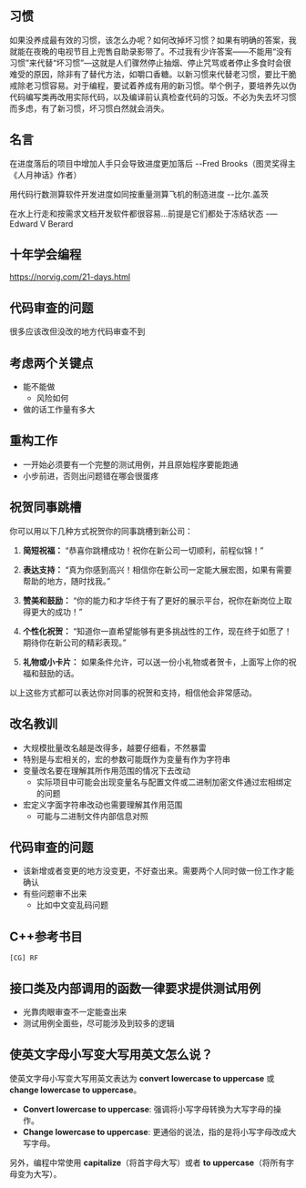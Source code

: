 ## 习惯

如果没养成最有效的习惯，该怎么办呢？如何改掉坏习惯？如果有明确的答案，我就能在夜晚的电视节目上兜售自助录影带了。不过我有少许答案——不能用“没有习惯”来代替“坏习惯”—这就是人们骤然停止抽烟、停止咒骂或者停止多食时会很难受的原因，除非有了替代方法，如嚼口香糖。以新习惯来代替老习惯，要比干脆戒除老习惯容易。对于编程，要试着养成有用的新习惯。举个例子，要培养先以伪代码编写类再改用实际代码，以及编译前认真检查代码的习饭。不必为失去坏习惯而多虑，有了新习惯，坏习惯白然就会消失。

## 名言

在进度落后的项目中增加人手只会导致进度更加落后
--Fred Brooks（图灵奖得主《人月神话》作者）

用代码行数测算软件开发进度如同按重量测算飞机的制造进度
--比尔.盖茨

在水上行走和按需求文档开发软件都很容易…前提是它们都处于冻结状态
-—Edward V Berard

## 十年学会编程

https://norvig.com/21-days.html

## 代码审查的问题

很多应该改但没改的地方代码审查不到

## 考虑两个关键点

- 能不能做
  - 风险如何
- 做的话工作量有多大

## 重构工作
- 一开始必须要有一个完整的测试用例，并且原始程序要能跑通
- 小步前进，否则出问题错在哪会很蛋疼

## 祝贺同事跳槽

你可以用以下几种方式祝贺你的同事跳槽到新公司：

1. **简短祝福：**
   “恭喜你跳槽成功！祝你在新公司一切顺利，前程似锦！”

2. **表达支持：**
   “真为你感到高兴！相信你在新公司一定能大展宏图，如果有需要帮助的地方，随时找我。”

3. **赞美和鼓励：**
   “你的能力和才华终于有了更好的展示平台，祝你在新岗位上取得更大的成功！”

4. **个性化祝贺：**
   “知道你一直希望能够有更多挑战性的工作，现在终于如愿了！期待你在新公司的精彩表现。”

5. **礼物或小卡片：**
   如果条件允许，可以送一份小礼物或者贺卡，上面写上你的祝福和鼓励的话。

以上这些方式都可以表达你对同事的祝贺和支持，相信他会非常感动。

## 改名教训
- 大规模批量改名越是改得多，越要仔细看，不然暴雷
- 特别是与宏相关的，宏的参数可能既作为变量有作为字符串
- 变量改名要在理解其所作用范围的情况下去改动
	- 实际项目中可能会出现变量名与配置文件或二进制加密文件通过宏相绑定的问题
- 宏定义字面字符串改动也需要理解其作用范围
	- 可能与二进制文件内部信息对照

## 代码审查的问题
- 该新增或者变更的地方没变更，不好查出来。需要两个人同时做一份工作才能确认
- 有些问题审不出来
	- 比如中文变乱码问题

## C++参考书目
`[CG] RF`

## 接口类及内部调用的函数一律要求提供测试用例
- 光靠肉眼审查不一定能查出来
- 测试用例全面些，尽可能涉及到较多的逻辑

## 使英文字母小写变大写用英文怎么说？
使英文字母小写变大写用英文表达为 **convert lowercase to uppercase** 或 **change lowercase to uppercase**。

- **Convert lowercase to uppercase**: 强调将小写字母转换为大写字母的操作。
- **Change lowercase to uppercase**: 更通俗的说法，指的是将小写字母改成大写字母。

另外，编程中常使用 **capitalize**（将首字母大写）或者 **to uppercase**（将所有字母变为大写）。